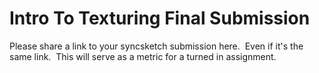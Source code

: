 # Intro To Texturing Final Submission

<p>Please share a link to your syncsketch submission here.&nbsp; Even if it's the same link.&nbsp; This will serve as a metric for a turned in assignment.</p>